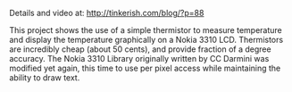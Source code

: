 Details and video at:
http://tinkerish.com/blog/?p=88

This project shows the use of a simple thermistor to measure temperature and display the temperature graphically on a Nokia 3310 LCD. Thermistors are incredibly cheap (about 50 cents), and provide fraction of a degree accuracy. The Nokia 3310 Library originally written by CC Darmini was modified yet again, this time to use per pixel access while maintaining the ability to draw text.